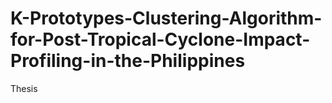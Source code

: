 # K-Prototypes-Clustering-Algorithm-for-Post-Tropical-Cyclone-Impact-Profiling-in-the-Philippines
Thesis
